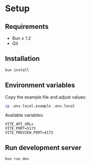 # Setup

## Requirements

- Bun ≥ 1.2
- Git

## Installation

```bash
bun install
```

## Environment variables

Copy the example file and adjust values:

```bash
cp .env.local.example .env.local
```

Available variables:

```
VITE_API_URL=
VITE_PORT=5173
VITE_PREVIEW_PORT=4173
```

## Run development server

```bash
bun run dev
```
